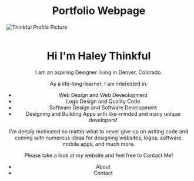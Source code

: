 #  <h1 align="center"><b> Portfolio Webpage</b></h1>
![Thinkful Profile Picture](https://user-images.githubusercontent.com/66927533/84830583-da6ae980-afe6-11ea-933d-46e98f095aa6.jpg)
<div class="pageContainer">
  <div class="imageContainer"> 
    <img src="images/thinkful profile picture.jpg" alt="" /> 
  </div>
 <div class="textContainer">
<h1 align="center">Hi I'm Haley Thinkful</h1>
<p align="center">I am an aspiring Designer living in Denver, Colorado.</p>
   <p align="center"> As a life-long-learner, I am interested in: </p>
   <ul align="center">
   <li align="center">Web Design and Web Deveolopment</li> 
   <li align="center">Logo Design and Quality Code</li>
      <li align="center">Software Design and Software Development</li>
      <li align="center">Designing and Building Apps with like-minded and many unique developers! </li>
   </ul>
   
 <p align="center"> I'm deeply motivated no matter what to never give up on writing code and coming with numerous ideas for designing websites, logos, software, mobile apps, and much more.</p>
 
 <p align="center"> Please take a look at my website and feel free to Contact Me!</p>
    <ul align="center">
      <li align="center">About</li>
      <li align="center">Contact</li>
    </ul>
  </div>
  



